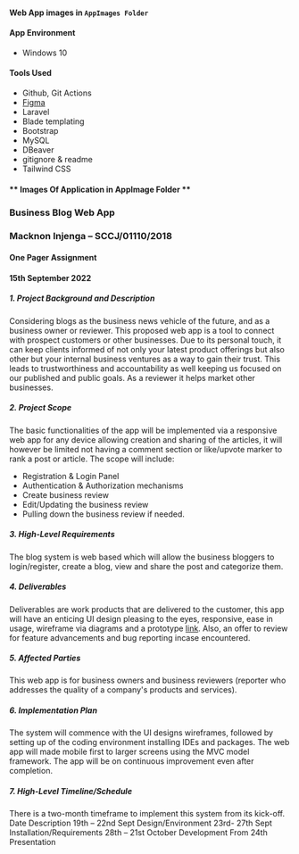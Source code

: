 #### Web App images in `AppImages Folder`
#### App Environment
- Windows 10

#### Tools Used
- Github, Git Actions
- [Figma](https://www.figma.com/file/vlXGEjDvnlrCRh4pTDzbGm/Business-Rev-App?node-id=2%3A2&t=0daZLG1ItKVoSgmN-1)
- Laravel
- Blade templating
- Bootstrap
- MySQL
- DBeaver
- gitignore & readme
- Tailwind CSS

#### ** Images Of Application in AppImage Folder **

### Business Blog Web App
### Macknon Injenga – SCCJ/01110/2018
#### One Pager Assignment
#### 15th September 2022
##### 1.	Project Background and Description
Considering blogs as the business news vehicle of the future, and as a business owner or reviewer. This proposed web app is a tool to connect with prospect customers or other businesses. Due to its personal touch, it can keep clients informed of not only your latest product offerings but also other but your internal business ventures as a way to gain their trust. This leads to trustworthiness and accountability as well keeping us focused on our published and public goals. As a reviewer it helps market other businesses.
##### 2.	Project Scope
The basic functionalities of the app will be implemented via a responsive web app for any device allowing creation and sharing of the articles, it will however be limited not having a comment section or like/upvote marker to rank a post or article.
The scope will include:
- Registration & Login Panel
- Authentication & Authorization mechanisms
- Create business review
- Edit/Updating the business review
- Pulling down the business review if needed.

##### 3.	High-Level Requirements
The blog system is web based which will allow the business bloggers to login/register, create a blog, view and share the post and categorize them. 
##### 4.	Deliverables
Deliverables are work products that are delivered to the customer, this app will have an enticing UI design pleasing to the eyes, responsive, ease in usage, wireframe via diagrams and a prototype [link](https://www.figma.com/file/vlXGEjDvnlrCRh4pTDzbGm/Business-Rev-App?node-id=2%3A2&t=0daZLG1ItKVoSgmN-1). Also, an offer to review for feature advancements and bug reporting incase encountered.
##### 5.	Affected Parties
This web app is for business owners and business reviewers (reporter who addresses the quality of a company's products and services).
##### 6.	Implementation Plan
The system will commence with the UI designs wireframes, followed by setting up of the coding environment installing IDEs and packages. The web app will made mobile first to larger screens using the MVC model framework. The app will be on continuous improvement even after completion.
##### 7.	High-Level Timeline/Schedule
There is a two-month timeframe to implement this system from its kick-off.
Date	Description
19th – 22nd Sept	Design/Environment
23rd- 27th Sept	Installation/Requirements
28th – 21st October	Development
From 24th 	Presentation

